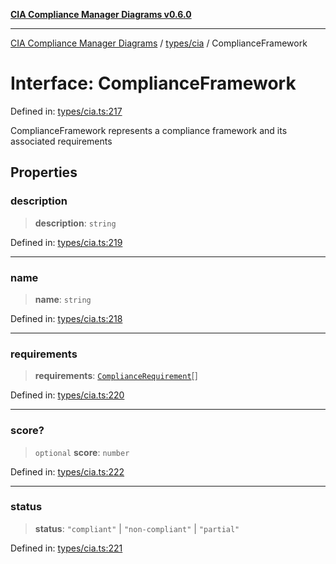[**CIA Compliance Manager Diagrams v0.6.0**](../../../README.md)

***

[CIA Compliance Manager Diagrams](../../../modules.md) / [types/cia](../README.md) / ComplianceFramework

# Interface: ComplianceFramework

Defined in: [types/cia.ts:217](https://github.com/Hack23/cia-compliance-manager/blob/ca083b463223765b22422b66b3a43930241849bd/src/types/cia.ts#L217)

ComplianceFramework represents a compliance framework and its
associated requirements

## Properties

### description

> **description**: `string`

Defined in: [types/cia.ts:219](https://github.com/Hack23/cia-compliance-manager/blob/ca083b463223765b22422b66b3a43930241849bd/src/types/cia.ts#L219)

***

### name

> **name**: `string`

Defined in: [types/cia.ts:218](https://github.com/Hack23/cia-compliance-manager/blob/ca083b463223765b22422b66b3a43930241849bd/src/types/cia.ts#L218)

***

### requirements

> **requirements**: [`ComplianceRequirement`](ComplianceRequirement.md)[]

Defined in: [types/cia.ts:220](https://github.com/Hack23/cia-compliance-manager/blob/ca083b463223765b22422b66b3a43930241849bd/src/types/cia.ts#L220)

***

### score?

> `optional` **score**: `number`

Defined in: [types/cia.ts:222](https://github.com/Hack23/cia-compliance-manager/blob/ca083b463223765b22422b66b3a43930241849bd/src/types/cia.ts#L222)

***

### status

> **status**: `"compliant"` \| `"non-compliant"` \| `"partial"`

Defined in: [types/cia.ts:221](https://github.com/Hack23/cia-compliance-manager/blob/ca083b463223765b22422b66b3a43930241849bd/src/types/cia.ts#L221)
